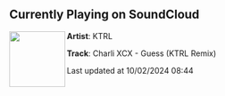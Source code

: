 ## Currently Playing on SoundCloud

[<img align="left" width="100" src="https://i1.sndcdn.com/artworks-CQj2TBuoFRFdUiri-CkOzrQ-t500x500.jpg">](https://soundcloud.com/ktrl/charli-xcx-guess-ktrl-remix?in=saxurn/sets/gassed-up)

**Artist**: KTRL 

**Track**: Charli XCX - Guess (KTRL Remix)

Last updated at 10/02/2024 08:44
